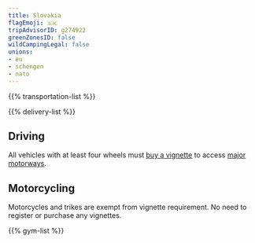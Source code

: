 ```yaml
---
title: Slovakia
flagEmoji: 🇸🇰
tripAdvisorID: g274922
greenZonesID: false
wildCampingLegal: false
unions:
- eu
- schengen
- nato
---
```


{{% transportation-list %}}

{{% delivery-list %}}

## Driving

All vehicles with at least four wheels must [buy a vignette](https://eznamka.sk/en/) to access [major motorways](https://eznamka.sk/en/specified-road-sections/network).

## Motorcycling

Motorcycles and trikes are exempt from vignette requirement. No need to register or purchase any vignettes.

{{% gym-list %}}
